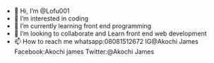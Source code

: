 - 👋 Hi, I’m @Lofu001
- 👀 I’m interested in coding
- 🌱 I’m currently learning front end programming
- 💞️ I’m looking to collaborate and Learn front end web development
- 📫 How to reach me whatsapp:08081512672 IG@Akochi James
Facebook:Akochi james Twitter:@Akochi James
<!---
Lofu001/Lofu001 is a ✨ special ✨ repository because its `README.md` (this file) appears on your GitHub profile.
You can click the Preview link to take a look at your changes.
--->
